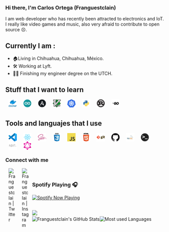 ### Hi there, I'm Carlos Ortega (Franguestclain)
I am web developer who has recently been attracted to electronics and IoT. I really like video games and music, also very afraid to contribute to open source 😣.

## Currently I am :

- 🏠Living in Chihuahua, Chihuahua, México.
- 🛠 Working at Lyft.
- 👨‍🎓 Finishing my engineer degree on the UTCH.

## Stuff that I want to learn
<img align="left" style="margin: 0 10px" src="https://raw.githubusercontent.com/github/explore/80688e429a7d4ef2fca1e82350fe8e3517d3494d/topics/docker/docker.png" width="26px" alt="Docker" />

<img align="left" style="margin: 0 10px" src="https://raw.githubusercontent.com/github/explore/80688e429a7d4ef2fca1e82350fe8e3517d3494d/topics/arduino/arduino.png" width="26px" alt="Arduino" />

<img align="left" style="margin: 0 10px" src="https://raw.githubusercontent.com/github/explore/80688e429a7d4ef2fca1e82350fe8e3517d3494d/topics/ansible/ansible.png" width="26px" alt="Ansible" />

<img align="left" style="margin: 0 10px" src="https://raw.githubusercontent.com/github/explore/80688e429a7d4ef2fca1e82350fe8e3517d3494d/topics/vim/vim.png" width="26px" alt="Vim" />

<img align="left" style="margin: 0 10px" src="https://raw.githubusercontent.com/github/explore/80688e429a7d4ef2fca1e82350fe8e3517d3494d/topics/kubernetes/kubernetes.png" width="26px" alt="Kubernetes" />

<img align="left" style="margin: 0 10px" src="https://raw.githubusercontent.com/github/explore/80688e429a7d4ef2fca1e82350fe8e3517d3494d/topics/python/python.png" width="26px" alt="Python" />

<img align="left" style="margin: 0 10px" src="https://raw.githubusercontent.com/github/explore/80688e429a7d4ef2fca1e82350fe8e3517d3494d/topics/rust/rust.png" width="26px" alt="RUST" />

<img align="left" style="margin: 0 10px" src="https://raw.githubusercontent.com/github/explore/80688e429a7d4ef2fca1e82350fe8e3517d3494d/topics/go/go.png" width="26px" alt="GO/GOLANG" />


<br />
<br />

## Tools and languajes that I use
<img align="left" style="margin: 0 10px" src="https://raw.githubusercontent.com/github/explore/80688e429a7d4ef2fca1e82350fe8e3517d3494d/topics/visual-studio-code/visual-studio-code.png" width="26px" alt="Visual Studio Code" />

<img align="left" style="margin: 0 10px" src="https://raw.githubusercontent.com/github/explore/80688e429a7d4ef2fca1e82350fe8e3517d3494d/topics/react/react.png" width="26px" alt="ReactJs" />

<img align="left" style="margin: 0 10px" src="https://raw.githubusercontent.com/github/explore/80688e429a7d4ef2fca1e82350fe8e3517d3494d/topics/sass/sass.png" width="26px" alt="Sass" />

<img align="left" style="margin: 0 10px" src="https://raw.githubusercontent.com/github/explore/80688e429a7d4ef2fca1e82350fe8e3517d3494d/topics/css/css.png" width="26px" alt="CSS" />

<img align="left" style="margin: 0 10px" src="https://raw.githubusercontent.com/github/explore/80688e429a7d4ef2fca1e82350fe8e3517d3494d/topics/javascript/javascript.png" width="26px" alt="JavaScript" />

<img align="left" style="margin: 0 10px" src="https://raw.githubusercontent.com/github/explore/80688e429a7d4ef2fca1e82350fe8e3517d3494d/topics/html/html.png" width="26px" alt="HTML5" />

<img align="left" style="margin: 0 10px" src="https://raw.githubusercontent.com/github/explore/80688e429a7d4ef2fca1e82350fe8e3517d3494d/topics/git/git.png" width="26px" alt="GIT" />

<img align="left" style="margin: 0 10px" src="https://raw.githubusercontent.com/github/explore/78df643247d429f6cc873026c0622819ad797942/topics/github/github.png" width="26px" alt="GITHUB" />

<img align="left" style="margin: 0 10px" src="https://raw.githubusercontent.com/github/explore/80688e429a7d4ef2fca1e82350fe8e3517d3494d/topics/mysql/mysql.png" width="26px" alt="MYSQL" />

<img align="left" style="margin: 0 10px" src="https://raw.githubusercontent.com/github/explore/80688e429a7d4ef2fca1e82350fe8e3517d3494d/topics/terminal/terminal.png" width="26px" alt="TERMINAL" />

<img align="left" style="margin: 0 10px" src="https://raw.githubusercontent.com/github/explore/28b02bbc9ad9f7a503c43775aebeb515dc2da5fc/topics/nextjs/nextjs.png" width="26px" alt="NEXTJS" />

<img align="left" style="margin: 0 10px" alt="GRAPHQL" width="26px" src="https://raw.githubusercontent.com/github/explore/80688e429a7d4ef2fca1e82350fe8e3517d3494d/topics/graphql/graphql.png" style="max-width:100%;">

<br />
<br />
<br />

### Connect with me
[<img align="left" style="margin: 0 10px" alt="Franguestclain | Twitter" width="22px" src="https://camo.githubusercontent.com/eacc870029bca30353239d9d629076ba4c18de75/68747470733a2f2f63646e2e6a7364656c6976722e6e65742f6e706d2f73696d706c652d69636f6e734076332f69636f6e732f747769747465722e737667" data-canonical-src="https://cdn.jsdelivr.net/npm/simple-icons@v3/icons/twitter.svg" style="max-width:100%;">][twitter]

[<img align="left" style="margin: 0 10px" alt="Franguestclain | Instagram" width="22px" src="https://cdn.jsdelivr.net/npm/simple-icons@v3/icons/instagram.svg" />][instagram]

<br />


### Spotify Playing 🎧

[<img src="https://spotify-now-playing-five.vercel.app/api/spotify-playing" alt="Spotify Now Playing" width="350" />](https://open.spotify.com/user/12150525712?si=ljgQ1vu0RDy_fiDbZzj4Dg)

<br />

<img src="https://github-profile-trophy.vercel.app/?username=Franguestclain&column=7"/>

<div>
    <img align="left" alt="Franguestclain's GitHub Stats"  src="https://github-readme-stats.vercel.app/api?username=Franguestclain&count_private=true&show_icons=true&hide_border=true"/>
    <img align="left" alt="Most used Languages"  src="https://github-readme-stats.vercel.app/api/top-langs/?username=Franguestclain&layout=compact&hide_border=true"/>
</div>





[twitter]: https://twitter.com/Franguestclain
[instagram]: https://www.instagram.com/franguestclain/?hl=es-la
